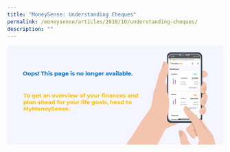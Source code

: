 ```yaml
---
title: "MoneySense: Understanding Cheques"
permalink: /moneysense/articles/2018/10/understanding-cheques/
description: ""
---
```

[![Oops](/images/Homepage/mymoneysense%20redirect.png)](https://www.mymoneysense.gov.sg/)